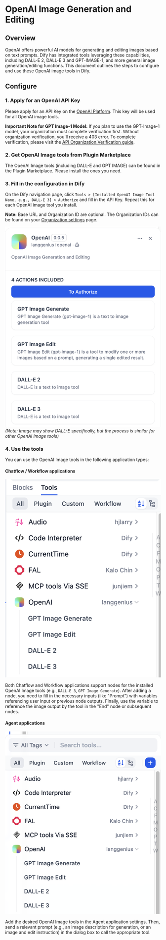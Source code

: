 # OpenAI Image Generation and Editing

## Overview

OpenAI offers powerful AI models for generating and editing images based on text prompts. Dify has integrated tools leveraging these capabilities, including DALL-E 2, DALL-E 3 and GPT-IMAGE-1, and more general image generation/editing functions. This document outlines the steps to configure and use these OpenAI image tools in Dify.

## Configure

### 1. Apply for an OpenAI API Key

Please apply for an API Key on the [OpenAI Platform](https://platform.openai.com/). This key will be used for all OpenAI image tools.

**Important Note for GPT Image-1 Model:** If you plan to use the GPT-Image-1 model, your organization must complete verification first. Without organization verification, you'll receive a 403 error. To complete verification, please visit the [API Organization Verification guide](https://help.openai.com/en/articles/10910291-api-organization-verification).

### 2. Get OpenAI Image tools from Plugin Marketplace

The OpenAI Image tools (including DALL-E and GPT IMAGE) can be found in the Plugin Marketplace. Please install the ones you need.

### 3. Fill in the configuration in Dify

On the Dify navigation page, click `Tools > [Installed OpenAI Image Tool Name, e.g., DALL-E 3] > Authorize` and fill in the API Key. Repeat this for each OpenAI image tool you install.

**Note:** Base URL and Organization ID are optional. The Organization IDs can be found on your [Organization settings](https://platform.openai.com/settings/organization/general) page.

![OpenAI Image Tool Configuration](./_assets/openai_1.PNG) 
*(Note: Image may show DALL-E specifically, but the process is similar for other OpenAI image tools)*

### 4. Use the tools

You can use the OpenAI Image tools in the following application types:

#### Chatflow / Workflow applications

![Chatflow/Workflow Application](./_assets/openai_2.PNG)

Both Chatflow and Workflow applications support nodes for the installed OpenAI Image tools (e.g., `DALL-E 3`, `GPT Image Generate`). After adding a node, you need to fill in the necessary inputs (like "Prompt") with variables referencing user input or previous node outputs. Finally, use the variable to reference the image output by the tool in the "End" node or subsequent nodes.

#### Agent applications

![Agent Application](./_assets/openai_3.PNG)

Add the desired OpenAI Image tools in the Agent application settings. Then, send a relevant prompt (e.g., an image description for generation, or an image and edit instruction) in the dialog box to call the appropriate tool.
